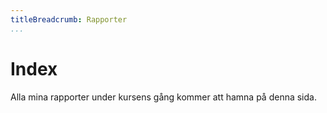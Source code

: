 ```yaml
---
titleBreadcrumb: Rapporter
...
```

Index
===============================

Alla mina rapporter under kursens gång kommer att hamna på denna sida.
